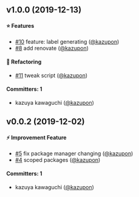 
## v1.0.0 (2019-12-13)

#### :star: Features
* [#10](https://github.com/kazupon/github-label-preset/pull/10) feature: label generating ([@kazupon](https://github.com/kazupon))
* [#8](https://github.com/kazupon/github-label-preset/pull/8) add renovate ([@kazupon](https://github.com/kazupon))

#### :shirt: Refactoring
* [#11](https://github.com/kazupon/github-label-preset/pull/11) tweak script ([@kazupon](https://github.com/kazupon))

#### Committers: 1
- kazuya kawaguchi ([@kazupon](https://github.com/kazupon))


## v0.0.2 (2019-12-02)

#### :zap: Improvement Feature
* [#5](https://github.com/kazupon/github-label-preset/pull/5) fix package manager changing ([@kazupon](https://github.com/kazupon))
* [#4](https://github.com/kazupon/github-label-preset/pull/4) scoped packages ([@kazupon](https://github.com/kazupon))

#### Committers: 1
- kazuya kawaguchi ([@kazupon](https://github.com/kazupon))




